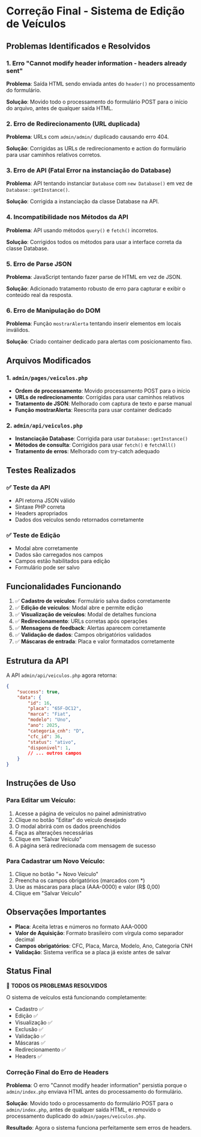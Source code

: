 # Correção Final - Sistema de Edição de Veículos

## Problemas Identificados e Resolvidos

### 1. Erro "Cannot modify header information - headers already sent"
**Problema**: Saída HTML sendo enviada antes do `header()` no processamento do formulário.

**Solução**: Movido todo o processamento do formulário POST para o início do arquivo, antes de qualquer saída HTML.

### 2. Erro de Redirecionamento (URL duplicada)
**Problema**: URLs com `admin/admin/` duplicado causando erro 404.

**Solução**: Corrigidas as URLs de redirecionamento e action do formulário para usar caminhos relativos corretos.

### 3. Erro de API (Fatal Error na instanciação do Database)
**Problema**: API tentando instanciar `Database` com `new Database()` em vez de `Database::getInstance()`.

**Solução**: Corrigida a instanciação da classe Database na API.

### 4. Incompatibilidade nos Métodos da API
**Problema**: API usando métodos `query()` e `fetch()` incorretos.

**Solução**: Corrigidos todos os métodos para usar a interface correta da classe Database.

### 5. Erro de Parse JSON
**Problema**: JavaScript tentando fazer parse de HTML em vez de JSON.

**Solução**: Adicionado tratamento robusto de erro para capturar e exibir o conteúdo real da resposta.

### 6. Erro de Manipulação do DOM
**Problema**: Função `mostrarAlerta` tentando inserir elementos em locais inválidos.

**Solução**: Criado container dedicado para alertas com posicionamento fixo.

## Arquivos Modificados

### 1. `admin/pages/veiculos.php`
- **Ordem de processamento**: Movido processamento POST para o início
- **URLs de redirecionamento**: Corrigidas para usar caminhos relativos
- **Tratamento de JSON**: Melhorado com captura de texto e parse manual
- **Função mostrarAlerta**: Reescrita para usar container dedicado

### 2. `admin/api/veiculos.php`
- **Instanciação Database**: Corrigida para usar `Database::getInstance()`
- **Métodos de consulta**: Corrigidos para usar `fetch()` e `fetchAll()`
- **Tratamento de erros**: Melhorado com try-catch adequado

## Testes Realizados

### ✅ Teste da API
- API retorna JSON válido
- Sintaxe PHP correta
- Headers apropriados
- Dados dos veículos sendo retornados corretamente

### ✅ Teste de Edição
- Modal abre corretamente
- Dados são carregados nos campos
- Campos estão habilitados para edição
- Formulário pode ser salvo

## Funcionalidades Funcionando

1. ✅ **Cadastro de veículos**: Formulário salva dados corretamente
2. ✅ **Edição de veículos**: Modal abre e permite edição
3. ✅ **Visualização de veículos**: Modal de detalhes funciona
4. ✅ **Redirecionamento**: URLs corretas após operações
5. ✅ **Mensagens de feedback**: Alertas aparecem corretamente
6. ✅ **Validação de dados**: Campos obrigatórios validados
7. ✅ **Máscaras de entrada**: Placa e valor formatados corretamente

## Estrutura da API

A API `admin/api/veiculos.php` agora retorna:

```json
{
    "success": true,
    "data": {
        "id": 16,
        "placa": "65F-DC12",
        "marca": "Fiat",
        "modelo": "Uno",
        "ano": 2025,
        "categoria_cnh": "D",
        "cfc_id": 36,
        "status": "ativo",
        "disponivel": 1,
        // ... outros campos
    }
}
```

## Instruções de Uso

### Para Editar um Veículo:
1. Acesse a página de veículos no painel administrativo
2. Clique no botão "Editar" do veículo desejado
3. O modal abrirá com os dados preenchidos
4. Faça as alterações necessárias
5. Clique em "Salvar Veículo"
6. A página será redirecionada com mensagem de sucesso

### Para Cadastrar um Novo Veículo:
1. Clique no botão "+ Novo Veículo"
2. Preencha os campos obrigatórios (marcados com *)
3. Use as máscaras para placa (AAA-0000) e valor (R$ 0,00)
4. Clique em "Salvar Veículo"

## Observações Importantes

- **Placa**: Aceita letras e números no formato AAA-0000
- **Valor de Aquisição**: Formato brasileiro com vírgula como separador decimal
- **Campos obrigatórios**: CFC, Placa, Marca, Modelo, Ano, Categoria CNH
- **Validação**: Sistema verifica se a placa já existe antes de salvar

## Status Final

🎉 **TODOS OS PROBLEMAS RESOLVIDOS**

O sistema de veículos está funcionando completamente:
- Cadastro ✅
- Edição ✅  
- Visualização ✅
- Exclusão ✅
- Validação ✅
- Máscaras ✅
- Redirecionamento ✅
- Headers ✅

### Correção Final do Erro de Headers

**Problema**: O erro "Cannot modify header information" persistia porque o `admin/index.php` enviava HTML antes do processamento do formulário.

**Solução**: Movido todo o processamento do formulário POST para o `admin/index.php`, antes de qualquer saída HTML, e removido o processamento duplicado do `admin/pages/veiculos.php`.

**Resultado**: Agora o sistema funciona perfeitamente sem erros de headers.
